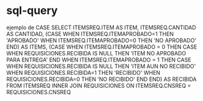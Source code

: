 # sql-query

ejemplo de CASE
SELECT ITEMSREQ.ITEM AS ITEM,
       ITEMSREQ.CANTIDAD AS CANTIDAD,
       (CASE  WHEN ITEMSREQ.ITEMAPROBADO=1 THEN 'APROBADO'
              WHEN ITEMSREQ.ITEMAPROBADO=0 THEN 'NO APROBADO'
        END) AS ITEMS,
        (CASE 
              WHEN ITEMSREQ.ITEMAPROBADO = 0 
              THEN CASE WHEN REQUISICIONES.RECIBIDA IS NULL  THEN 'ITEM NO APROBADO PARA ENTREGA' END
              WHEN ITEMSREQ.ITEMAPROBADO = 1 
              THEN CASE WHEN REQUISICIONES.RECIBIDA IS NULL THEN 'ITEM AUN NO RECIBIDO' 
                        WHEN REQUISICIONES.RECIBIDA=1 THEN 'RECIBIDO' 
                        WHEN REQUISICIONES.RECIBIDA=0 THEN 'NO RECIBIDO' 
                       END
              END)
              AS RECIBIDA
 FROM ITEMSREQ
      INNER JOIN REQUISICIONES ON
      ITEMSREQ.CNSREQ = REQUISICIONES.CNSREQ
